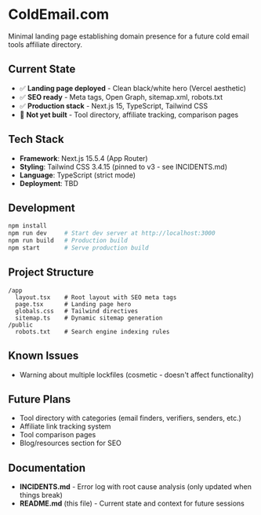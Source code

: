 # ColdEmail.com

Minimal landing page establishing domain presence for a future cold email tools affiliate directory.

## Current State

- ✅ **Landing page deployed** - Clean black/white hero (Vercel aesthetic)
- ✅ **SEO ready** - Meta tags, Open Graph, sitemap.xml, robots.txt
- ✅ **Production stack** - Next.js 15, TypeScript, Tailwind CSS
- 🚧 **Not yet built** - Tool directory, affiliate tracking, comparison pages

## Tech Stack

- **Framework**: Next.js 15.5.4 (App Router)
- **Styling**: Tailwind CSS 3.4.15 (pinned to v3 - see INCIDENTS.md)
- **Language**: TypeScript (strict mode)
- **Deployment**: TBD

## Development

```bash
npm install
npm run dev     # Start dev server at http://localhost:3000
npm run build   # Production build
npm start       # Serve production build
```

## Project Structure

```
/app
  layout.tsx    # Root layout with SEO meta tags
  page.tsx      # Landing page hero
  globals.css   # Tailwind directives
  sitemap.ts    # Dynamic sitemap generation
/public
  robots.txt    # Search engine indexing rules
```

## Known Issues

- Warning about multiple lockfiles (cosmetic - doesn't affect functionality)

## Future Plans

- Tool directory with categories (email finders, verifiers, senders, etc.)
- Affiliate link tracking system
- Tool comparison pages
- Blog/resources section for SEO

## Documentation

- **INCIDENTS.md** - Error log with root cause analysis (only updated when things break)
- **README.md** (this file) - Current state and context for future sessions
